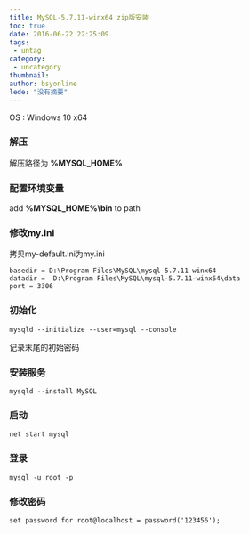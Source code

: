 ```yaml
---
title: MySQL-5.7.11-winx64 zip版安装
toc: true
date: 2016-06-22 22:25:09
tags:
 - untag
category: 
 - uncategory
thumbnail: 
author: bsyonline
lede: "没有摘要"
---
```


OS : Windows 10 x64

### 解压

解压路径为 **%MYSQL_HOME%**

### 配置环境变量

add **%MYSQL_HOME%\bin** to path

### 修改my.ini

拷贝my-default.ini为my.ini
```
basedir = D:\Program Files\MySQL\mysql-5.7.11-winx64
datadir =  D:\Program Files\MySQL\mysql-5.7.11-winx64\data
port = 3306
```
### 初始化
```
mysqld --initialize --user=mysql --console
```
记录末尾的初始密码

### 安装服务
```
mysqld --install MySQL
```
### 启动
```
net start mysql
```
### 登录
```
mysql -u root -p
```
### 修改密码
```
set password for root@localhost = password('123456');
```
